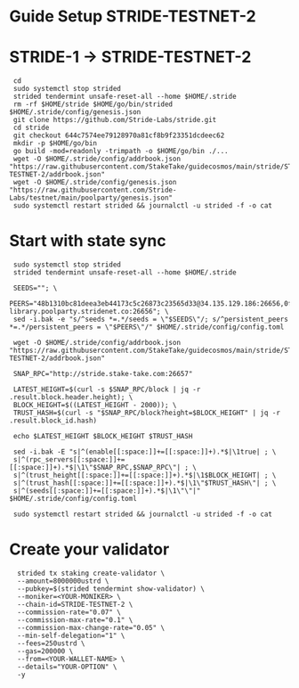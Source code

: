 # Guide Setup STRIDE-TESTNET-2
# STRIDE-1 -> STRIDE-TESTNET-2
     cd
     sudo systemctl stop strided
     strided tendermint unsafe-reset-all --home $HOME/.stride
     rm -rf $HOME/stride $HOME/go/bin/strided $HOME/.stride/config/genesis.json
     git clone https://github.com/Stride-Labs/stride.git
     cd stride
     git checkout 644c7574ee79128970a81cf8b9f23351dcdeec62
     mkdir -p $HOME/go/bin
     go build -mod=readonly -trimpath -o $HOME/go/bin ./...
     wget -O $HOME/.stride/config/addrbook.json "https://raw.githubusercontent.com/StakeTake/guidecosmos/main/stride/STRIDE-TESTNET-2/addrbook.json"
     wget -O $HOME/.stride/config/genesis.json "https://raw.githubusercontent.com/Stride-Labs/testnet/main/poolparty/genesis.json"
     sudo systemctl restart strided && journalctl -u strided -f -o cat

# Start with state sync

     sudo systemctl stop strided
     strided tendermint unsafe-reset-all --home $HOME/.stride
     
     SEEDS=""; \
     PEERS="48b1310bc81deea3eb44173c5c26873c23565d33@34.135.129.186:26656,0f45eac9af97f4b60d12fcd9e14a114f0c085491@stride-library.poolparty.stridenet.co:26656"; \
     sed -i.bak -e "s/^seeds *=.*/seeds = \"$SEEDS\"/; s/^persistent_peers *=.*/persistent_peers = \"$PEERS\"/" $HOME/.stride/config/config.toml
     
     wget -O $HOME/.stride/config/addrbook.json "https://raw.githubusercontent.com/StakeTake/guidecosmos/main/stride/STRIDE-TESTNET-2/addrbook.json"
     
     SNAP_RPC="http://stride.stake-take.com:26657"
     
     LATEST_HEIGHT=$(curl -s $SNAP_RPC/block | jq -r .result.block.header.height); \
     BLOCK_HEIGHT=$((LATEST_HEIGHT - 2000)); \
     TRUST_HASH=$(curl -s "$SNAP_RPC/block?height=$BLOCK_HEIGHT" | jq -r .result.block_id.hash)
     
     echo $LATEST_HEIGHT $BLOCK_HEIGHT $TRUST_HASH

     sed -i.bak -E "s|^(enable[[:space:]]+=[[:space:]]+).*$|\1true| ; \
     s|^(rpc_servers[[:space:]]+=[[:space:]]+).*$|\1\"$SNAP_RPC,$SNAP_RPC\"| ; \
     s|^(trust_height[[:space:]]+=[[:space:]]+).*$|\1$BLOCK_HEIGHT| ; \
     s|^(trust_hash[[:space:]]+=[[:space:]]+).*$|\1\"$TRUST_HASH\"| ; \
     s|^(seeds[[:space:]]+=[[:space:]]+).*$|\1\"\"|" $HOME/.stride/config/config.toml
     
     sudo systemctl restart strided && journalctl -u strided -f -o cat
     
# Create your validator  

      strided tx staking create-validator \
      --amount=8000000ustrd \
      --pubkey=$(strided tendermint show-validator) \
      --moniker=<YOUR-MONIKER> \
      --chain-id=STRIDE-TESTNET-2 \
      --commission-rate="0.07" \
      --commission-max-rate="0.1" \
      --commission-max-change-rate="0.05" \
      --min-self-delegation="1" \
      --fees=250ustrd \
      --gas=200000 \
      --from=<YOUR-WALLET-NAME> \
      --details="YOUR-OPTION" \
      -y

